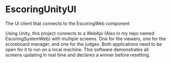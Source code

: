 # EscoringUnityUI
The UI client that connects to the EscoringWeb component

Using Unity, this project connects to a WebApi (Also in my repo named EscoringSystemWeb) with multiple screens. One for the viewers, one for the scoreboard manager,
and one for the judges. Both applications need to be open for it to run on a local machine.
This software demonstrates all screens updating in real time and declares a winner before resetting.
